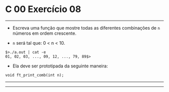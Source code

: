 # C 00 Exercício 08
---

- Escreva uma função que mostre todas as diferentes combinações de `n` números em ordem crescente.

- `n` será tal que: 0 < n < 10.
```
$>./a.out | cat -e
01, 02, 03, ..., 09, 12, ..., 79, 89$>
```

- Ela deve ser prototipada da seguinte maneira:
```
void ft_print_comb(int n);
```
---
---
